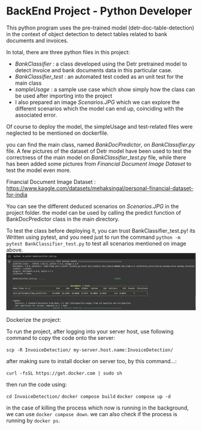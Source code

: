 # BackEnd Project - Python Developer
This python program uses the pre-trained model (detr-doc-table-detection) in the context of object detection to detect tables related to bank documents and invoices.

In total, there are three python files in this project:
- *BankClassifier* : a class developed using the Detr pretrained model to detect invoice and bank documents data in this particular case.
- *BankClassifier_test* : an automated test coded as an unit test for the main class
- *sampleUsage* : a sample use case which show simply how the class can be used after importing into the project
- I also prepared an image *Scenarios.JPG* which we can explore the different scenarios which the model can end up, coinciding with the associated error.

Of course to deploy the model, the simpleUsage and test-related files were neglected to be mentioned on dockerfile.

you can find the main class, named *BankDocPredictor*, on *BankClassifier.py* file. A few pictures of the dataset of Detr model have been used to test the correctness of the main model on *BankClassifier_test.py* file, while there has been added some pictures from *Financial Document Image Dataset* to test the model even more.

Financial Document Image Dataset :
https://www.kaggle.com/datasets/mehaksingal/personal-financial-dataset-for-india

You can see the different deduced scenarios on *Scenarios.JPG* in the project folder.
the model can be used by calling the predict function of BankDocPredictor class in the main directory.

To test the class before deploying it, you can trust BankClassifier_test.py! its Written using pytest, and you need just to run the command `python -m pytest BankClassifier_test.py` to test all scenarios mentioned on image above.
![](Capture.JPG)

Dockerize the project:

To run the project, after logging into your server host, use following command to copy the code onto the server:

`scp -R InvoiceDetection/ my-server.host.name:InvoiceDetection/`

after making sure to install docker on server too, by this command...:

`curl -fsSL https://get.docker.com | sudo sh`

then run the code using:

`cd InvoiceDetection/`
`docker compose build`
`docker compose up -d`

in the case of killing the process which now is running in the background, we can use `docker compose down`.
we can also check if the process is running by `docker ps`.

